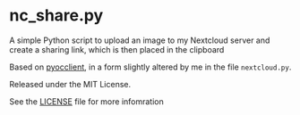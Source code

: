 # nc_share.py

A simple Python script to upload an image to my Nextcloud server and create a
sharing link, which is then placed in the clipboard

Based on [pyocclient], in a form slightly altered by me in the file
`nextcloud.py`.

Released under the MIT License.

See the [LICENSE](./LICENSE) file for more infomration


[pyocclient]: https://github.com/owncloud/pyocclient/